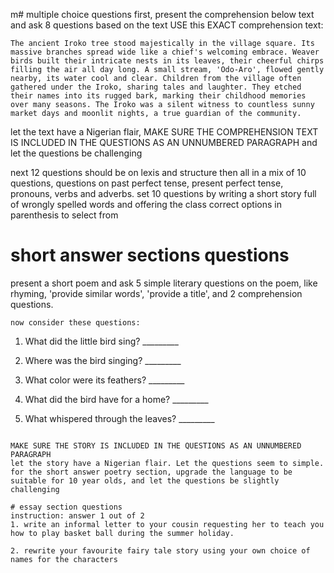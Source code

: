 m# multiple choice questions
first, present the comprehension below text and ask  8 questions based on the text
USE this EXACT comprehension text:
```plaintext
The ancient Iroko tree stood majestically in the village square. Its massive branches spread wide like a chief's welcoming embrace. Weaver birds built their intricate nests in its leaves, their cheerful chirps filling the air all day long. A small stream, 'Odo-Aro', flowed gently nearby, its water cool and clear. Children from the village often gathered under the Iroko, sharing tales and laughter. They etched their names into its rugged bark, marking their childhood memories over many seasons. The Iroko was a silent witness to countless sunny market days and moonlit nights, a true guardian of the community.
```
let the text have a Nigerian flair, 
MAKE SURE THE COMPREHENSION TEXT IS INCLUDED IN THE QUESTIONS AS AN UNNUMBERED PARAGRAPH
and let the questions be challenging

next 12 questions should be on lexis and structure
then all in a mix of 10 questions, questions on past perfect tense, present perfect tense, pronouns, verbs and adverbs.
set 10 questions by writing a short story full of wrongly spelled words and offering the class correct options in parenthesis to select from

# short answer sections questions
present a short poem and ask 5 simple literary questions on the poem, like rhyming, 'provide similar words', 'provide a title', and 2 comprehension questions. 

```plaintext
now consider these questions:
```
1. What did the little bird sing? _________

2. Where was the bird singing? _________

3. What color were its feathers? _________

4. What did the bird have for a home? _________

5. What whispered through the leaves? _________
```

MAKE SURE THE STORY IS INCLUDED IN THE QUESTIONS AS AN UNNUMBERED PARAGRAPH
let the story have a Nigerian flair. Let the questions seem to simple. for the short answer poetry section, upgrade the language to be suitable for 10 year olds, and let the questions be slightly challenging

# essay section questions
instruction: answer 1 out of 2
1. write an informal letter to your cousin requesting her to teach you how to play basket ball during the summer holiday.

2. rewrite your favourite fairy tale story using your own choice of names for the characters